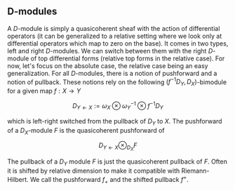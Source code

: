 ## D-modules

A $D$-module is simply a quasicoherent sheaf with the action of differential operators (it can be generalized
to a relative setting where we look only at differential operators which map to zero on the base).
It comes in two types, left and right $D$-modules. We can switch between
them with the right $D$-module of top differential forms (relative top forms in the relative case).
For now, let's focus on the absolute case, the relative case being an easy generalization.
For all $D$-modules, there is a notion of pushforward and a notion of pullback. These notions rely on the following
$(f^{-1}D_Y,D_X)$-bimodule for a given map $f:X \to Y$

$$D_{Y \leftarrow X}:= \omega_X \otimes \omega_Y^{-1} \otimes f^{-1}D_Y$$

which is left-right switched from the pullback of $D_Y$ to $X$. The pushforward of a $D_X$-module $F$ is the quasicoherent pushforward of

$$D_{Y \leftarrow X} \otimes_{D_X} F$$

The pullback of a $D_Y$ module $F$ is just the quasicoherent pullback of $F$. Often it is shifted by relative dimension to make it compatible with Riemann-Hilbert.
We call the pushforward $f_+$ and the shifted pullback $f^+$.

